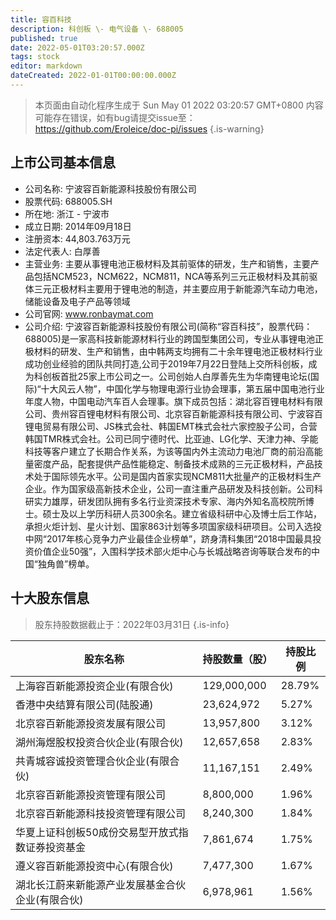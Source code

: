 ```yaml
---
title: 容百科技
description: 科创板 \- 电气设备 \- 688005
published: true
date: 2022-05-01T03:20:57.000Z
tags: stock
editor: markdown
dateCreated: 2022-01-01T00:00:00.000Z
---
```


> 本页面由自动化程序生成于 Sun May 01 2022 03:20:57 GMT+0800
> 内容可能存在错误，如有bug请提交issue至：https://github.com/Eroleice/doc-pi/issues
{.is-warning}

## 上市公司基本信息
- 公司名称: 宁波容百新能源科技股份有限公司
- 股票代码: 688005.SH
- 所在地: 浙江 - 宁波市
- 成立日期: 2014年09月18日
- 注册资本: 44,803.763万元
- 法定代表人: 白厚善
- 主营业务: 主要从事锂电池正极材料及其前驱体的研发，生产和销售，主要产品包括NCM523，NCM622，NCM811，NCA等系列三元正极材料及其前驱体三元正极材料主要用于锂电池的制造，并主要应用于新能源汽车动力电池，储能设备及电子产品等领域
- 公司官网: www.ronbaymat.com
- 公司介绍: 宁波容百新能源科技股份有限公司(简称“容百科技”，股票代码：688005)是一家高科技新能源材料行业的跨国型集团公司，专业从事锂电池正极材料的研发、生产和销售，由中韩两支均拥有二十余年锂电池正极材料行业成功创业经验的团队共同打造,公司于2019年7月22日登陆上交所科创板，成为科创板首批25家上市公司之一。公司创始人白厚善先生为华南锂电论坛(国际)“十大风云人物”，中国化学与物理电源行业协会理事，第五届中国电池行业年度人物，中国电动汽车百人会理事。旗下成员包括：湖北容百锂电材料有限公司、贵州容百锂电材料有限公司、北京容百新能源科技有限公司、宁波容百锂电贸易有限公司、JS株式会社、韩国EMT株式会社六家控股子公司，合营韩国TMR株式会社。公司已同宁德时代、比亚迪、LG化学、天津力神、孚能科技等客户建立了长期合作关系，为该等国内外主流动力电池厂商的前沿高能量密度产品，配套提供产品性能稳定、制备技术成熟的三元正极材料，产品技术处于国际领先水平。公司是国内首家实现NCM811大批量产的正极材料生产企业。作为国家级高新技术企业，公司一直注重产品研发及科技创新。公司科研实力雄厚，研发团队拥有多名行业资深技术专家、海内外知名高校院所博士。硕士及以上学历科研人员300余名。建立省级科研中心及博士后工作站，承担火炬计划、星火计划、国家863计划等多项国家级科研项目。公司入选投中网“2017年核心竞争力产业最佳企业榜单”，跻身清科集团“2018中国最具投资价值企业50强”，入围科学技术部火炬中心与长城战略咨询等联合发布的中国“独角兽”榜单。


## 十大股东信息
> 股东持股数据截止于：2022年03月31日
{.is-info}

| 股东名称 | 持股数量（股） | 持股比例 |
| --- | --- | --- |
| 上海容百新能源投资企业(有限合伙) | 129,000,000 | 28.79% |
| 香港中央结算有限公司(陆股通) | 23,624,972 | 5.27% |
| 北京容百新能源投资发展有限公司 | 13,957,800 | 3.12% |
| 湖州海煜股权投资合伙企业(有限合伙) | 12,657,658 | 2.83% |
| 共青城容诚投资管理合伙企业(有限合伙) | 11,167,151 | 2.49% |
| 北京容百新能源投资管理有限公司 | 8,800,000 | 1.96% |
| 北京容百新能源科技投资管理有限公司 | 8,240,300 | 1.84% |
| 华夏上证科创板50成份交易型开放式指数证券投资基金 | 7,861,674 | 1.75% |
| 遵义容百新能源投资中心(有限合伙) | 7,477,300 | 1.67% |
| 湖北长江蔚来新能源产业发展基金合伙企业(有限合伙) | 6,978,961 | 1.56% |




